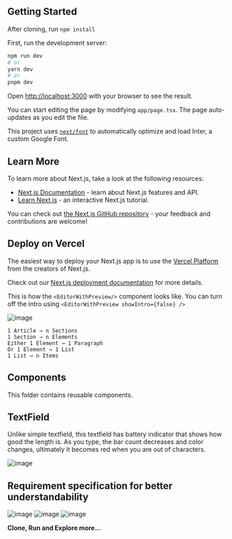 ## Getting Started

After cloning, run ```npm install```

First, run the development server:

```bash
npm run dev
# or
yarn dev
# or
pnpm dev
```

Open [http://localhost:3000](http://localhost:3000) with your browser to see the result.

You can start editing the page by modifying `app/page.tsx`. The page auto-updates as you edit the file.

This project uses [`next/font`](https://nextjs.org/docs/basic-features/font-optimization) to automatically optimize and
load Inter, a custom Google Font.

## Learn More

To learn more about Next.js, take a look at the following resources:

- [Next.js Documentation](https://nextjs.org/docs) - learn about Next.js features and API.
- [Learn Next.js](https://nextjs.org/learn) - an interactive Next.js tutorial.

You can check out [the Next.js GitHub repository](https://github.com/vercel/next.js/) - your feedback and contributions
are welcome!

## Deploy on Vercel

The easiest way to deploy your Next.js app is to use
the [Vercel Platform](https://vercel.com/new?utm_medium=default-template&filter=next.js&utm_source=create-next-app&utm_campaign=create-next-app-readme)
from the creators of Next.js.

Check out our [Next.js deployment documentation](https://nextjs.org/docs/deployment) for more details.

This is how the ```<EditorWithPreview/>``` component looks like. You can turn off the intro using ```<EditorWithPreview showIntro={false} />```

![image](https://github.com/AdarshSinghal/post-editor-with-preview/assets/6784265/6ed6539c-1bcd-476b-beb6-7af6ecbd77f6)

```
1 Article → n Sections
1 Section → n Elements
Either 1 Element → 1 Paragraph
Or 1 Element → 1 List
1 List → n Items
```

## Components
This folder contains reusable components.

## TextField
Unlike simple textfield, this textfield has battery indicator that shows how good the length is. As you type, the bar count decreases and color changes, ultimately it becomes red when you are out of characters.


![image](https://github.com/AdarshSinghal/post-editor-with-preview/assets/6784265/7cb95f1b-fcb5-4da6-b9ce-5be55073e7e9)

## Requirement specification for better understandability

![image](https://github.com/AdarshSinghal/post-editor-with-preview/assets/6784265/e6abbca3-39f8-47ca-b36c-58502cbcd961)
![image](https://github.com/AdarshSinghal/post-editor-with-preview/assets/6784265/6c4a5c6f-799d-4f6d-baef-05941f4a50d2)
![image](https://github.com/AdarshSinghal/post-editor-with-preview/assets/6784265/ffe4df89-86b0-486d-8cab-945f8cc0818f)


**Clone, Run and Explore more...**

